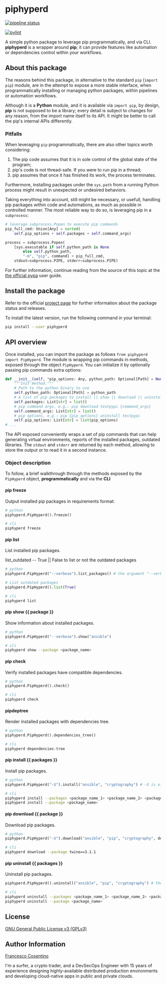 # piphyperd

[![pipeline status](https://gitlab.com/hyperd/piphyperd/badges/master/pipeline.svg)](https://gitlab.com/hyperd/piphyperd/commits/master)

[![pylint](https://gitlab.com/hyperd/piphyperd/-/jobs/artifacts/master/raw/pylint/pylint.svg?job=pylint)](https://gitlab.com/hyperd/piphyperd/commits/master)

A simple python package to leverage pip programmatically, and via CLI.
**piphyperd** is a wrapper around **pip**; it can provide features like automation or dependencies control within your workflows.

## About this package

The reasons behind this package, in alternative to the standard `pip` (`import pip`) module, are in the attempt to expose a more stable interface, when programmatically installing or managing python packages, within pipelines or automation workflows.

Although it is a **Python** module, and it is available via `import pip`, by design, **pip** is not supposed to be a library; every detail is subject to changes for any reason, from the import name itself to its API. It might be better to call the pip's internal APIs differently.

### Pitfalls

When leveraging `pip` programmatically, there are also other topics worth considering:

1. The pip code assumes that it is in sole control of the global state of the program;
2. pip's code is not thread-safe. If you were to run pip in a thread;
3. pip assumes that once it has finished its work, the process terminates.

Furthermore, installing packages under the `sys.path` from a running Python process might result in unexpected or undesired behaviors.

Taking everything into account, still might be necessary, or usefull, handling pip packages within code and automations, as much as possible in controlled manner. The most reliable way to do so, is leveraging pip in a `subprocess`:

```python
# leverage subprocess.Popen to execute pip commands
pip_full_cmd: Union[Any] = sorted(
    self.pip_options + self.packages + self.command_args)

process = subprocess.Popen(
    [sys.executable if self.python_path is None
        else self.python_path,
        "-m", "pip", command] + pip_full_cmd,
    stdout=subprocess.PIPE, stderr=subprocess.PIPE)
```

For further information, continue reading from the source of this topic at the [the official pypa](https://pip.pypa.io/en/latest/user_guide/#using-pip-from-your-program) user guide.

## Install the package

Refer to the official [project page](https://pypi.org/project/piphyperd/) for further information about the package status and releases.

To install the latest version, run the following command in your terminal:

```bash
pip install --user piphyperd
```

## API overview

Once installed, you can import the package as follows `from piphyperd import PipHyperd`.
The module is wrapping pip commands in methods, exposed through the object `PipHyperd`. You can initialize it by optionally passing pip commands extra options:

```python
def __init__(self, *pip_options: Any, python_path: Optional[Path] = None):
    """Init method."""
    # Path to the python binary to use
    self.python_path: Optional[Path] = python_path
    # A list of pip packages to install || show || download || uninstall
    self.packages: List[str] = list()
    # pip command args, e.g.: pip download testpypi {command_args}
    self.command_args: List[str] = list()
    # pip options, e.g.: pip {pip_options} uninstall testpypi
    self.pip_options: List[str] = list(pip_options)
# ...
```

The API exposed conveniently wraps a set of pip commands that can help generating virtual environments, reports of the installed packages, outdated libraries. The `stdout` and `stderr` are returned by each method, allowing to store the output or to read it in a second instance.

### Object description

To follow, a brief walkthrough through the methods exposed by the `PipHyperd` object, **programmatically** and via the **CLI**

#### pip freeze

Output installed pip packages in requirements format:

```python
# python
piphyperd.PipHyperd().freeze()
```

```bash
# cli
piphyperd freeze
```

#### pip list

List installed pip packages.

list_outdated -- True || False to list or not the outdated packages

```python
# python
piphyperd.PipHyperd("--verbose").list_packages() # the argument "--verbose" is of course optional

# List outdated packages
piphyperd.PipHyperd().list(True)
```

```bash
# cli
piphyperd list
```

#### pip show {{ package }}

Show information about installed packages.

```python
# python
piphyperd.PipHyperd("--verbose").show("ansible")
```

```bash
# cli
piphyperd show --package <package_name>
```

#### pip check

Verify installed packages have compatible dependencies.

```python
# python
piphyperd.PipHyperd().check()
```

```bash
# cli
piphyperd check
```

#### pipdeptree

Render installed packages with dependencies tree.

```python
# python
piphyperd.PipHyperd().dependencies_tree()
```

```bash
# cli
piphyperd dependencies-tree
```

#### pip install {{ packages }}

Install pip packages.

```python
# python
piphyperd.PipHyperd("-U").install("ansible", "cryptography") # -U is of course optional, set here as example
```

```bash
# cli
piphyperd install --packages <package_name_1> <package_name_2> <package_name_n>
piphyperd install --package <package_name>
```

#### pip download {{ package }}

Download pip packages.

```python
# python
piphyperd.PipHyperd("-U").download("ansible", "pip", "cryptography", destination="/your/path/here") # the destination argument is optional
```

```bash
# cli
piphyperd download --package twine==3.1.1
```

#### pip uninstall {{ packages }}

Uninstall pip packages.

```python
piphyperd.PipHyperd().uninstall("ansible", "pip", "cryptography") # the destination argument is optional
```

```bash
# cli
piphyperd uninstall --packages <package_name_1> <package_name_2> <package_name_n>
piphyperd uninstall --package <package_name>
```

## License

[GNU General Public License v3 (GPLv3)](https://gitlab.com/hyperd/piphyperd/blob/master/LICENSE)

## Author Information

[Francesco Cosentino](https://www.linkedin.com/in/francesco-cosentino/)

I'm a surfer, a crypto trader, and a DevSecOps Engineer with 15 years of experience designing highly-available distributed production environments and developing cloud-native apps in public and private clouds.
